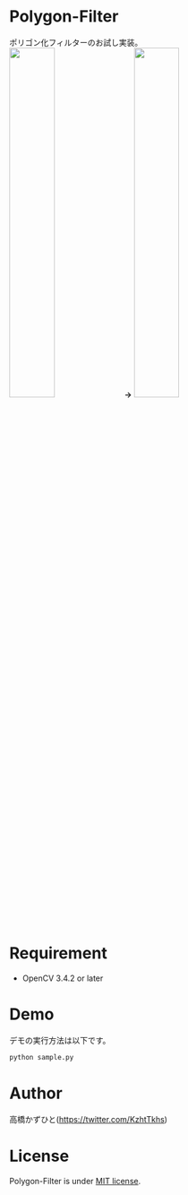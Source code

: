 # Polygon-Filter
ポリゴン化フィルターのお試し実装。<br>
<img src="https://user-images.githubusercontent.com/37477845/103453794-eb7c0d80-4d20-11eb-8c69-c6b8c41a95fb.png" width="40%"> <b>→</b> <img src="https://user-images.githubusercontent.com/37477845/103453797-ee76fe00-4d20-11eb-87a0-71d785d47b51.png" width="40%">

# Requirement 
* OpenCV 3.4.2 or later

# Demo
デモの実行方法は以下です。
```bash
python sample.py
```
# Author
高橋かずひと(https://twitter.com/KzhtTkhs)
 
# License 
Polygon-Filter is under [MIT license](https://en.wikipedia.org/wiki/MIT_License).
